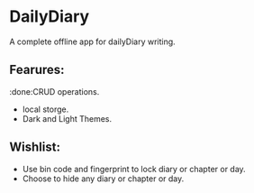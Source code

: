 # DailyDiary
 A complete offline app for dailyDiary writing.
## Fearures:
:done:CRUD operations.
- local storge.
- Dark and Light Themes.

## Wishlist:
- Use bin code and fingerprint to lock diary or chapter or day.
- Choose to hide any diary or chapter or day. 
